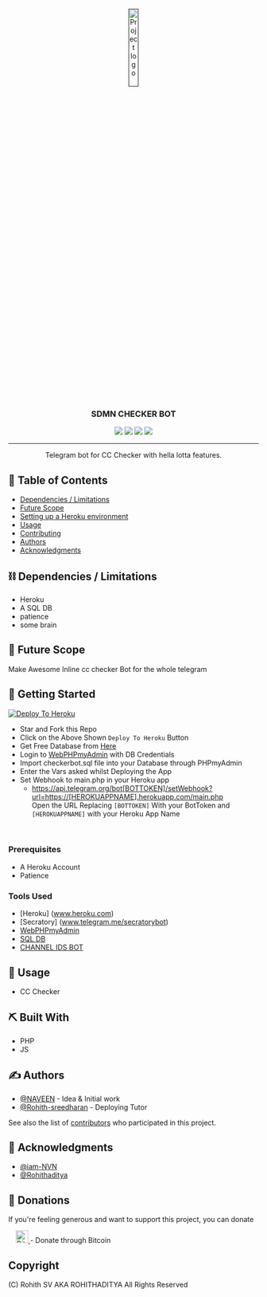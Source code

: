 <p align="center">
  <a href="" rel="noopener">
 <img src="https://github.com/Rohith-sreedharan/sdmn-docs/blob/main/image/favicon.svg" width='20%' alt="Project logo"/></a>
</p>
<h3 align="center">SDMN CHECKER BOT</h3>

<div align="center">
 
<img src = "https://img.shields.io/badge/status-active-success.svg"/>
<img src = "https://img.shields.io/github/issues/iam-NVN/SDMN_CheckerBot"/>
<img src = "https://img.shields.io/github/issues-pr/iam-NVN/SDMN_CheckerBot"/>
<img src = "https://img.shields.io/badge/license-MIT-blue.svg"/>
  
  
  
</div>

---

<p align="center"> Telegram bot for CC Checker with hella lotta features.
    <br> 
</p>

## 📝 Table of Contents

- [Dependencies / Limitations](#limitations)
- [Future Scope](#future_scope)
- [Setting up a Heroku environment](#getting_started)
- [Usage](#usage)
- [Contributing](../CONTRIBUTING.md)
- [Authors](#authors)
- [Acknowledgments](#acknowledgments)

## ⛓️ Dependencies / Limitations <a name = "limitations"></a>
- Heroku
- A SQL DB
- patience
- some brain

## 🚀 Future Scope <a name = "future_scope"></a>
Make Awesome Inline cc checker Bot for the whole telegram

## 🏁 Getting Started <a name = "getting_started"></a>
[![Deploy To Heroku](https://www.herokucdn.com/deploy/button.svg)](https://dashboard.heroku.com/new?template=https%3A%2F%2Fgithub.com%2Fiam-NVN%2FSDMN_CheckerBot%2Fblob%2Fheroku-version)
 - Star and Fork this Repo
 - Click on the Above Shown ```Deploy To Heroku``` Button
 - Get Free Database from [Here](https://freesqldatabase.com)
 - Login to [WebPHPmyAdmin](http://www.phpmyadmin.co) with DB Credentials
 - Import checkerbot.sql file into your Database through PHPmyAdmin
 - Enter the Vars asked whilst Deploying the App
 - Set Webhook to main.php in your Heroku app
   - https://api.telegram.org/bot[BOTTOKEN]/setWebhook?url=https://[HEROKUAPPNAME].herokuapp.com/main.php   <br />
    Open the URL Replacing ```[BOTTOKEN]``` With your BotToken and ```[HEROKUAPPNAME]``` with your Heroku App Name
 <br />


### Prerequisites
- A Heroku Account
- Patience 

### Tools Used <a name = "deployment">
- [Heroku] (www.heroku.com)
- [Secratory] (www.telegram.me/secratorybot)
- [WebPHPmyAdmin](http://www.phpmyadmin.co)
- [SQL DB](https://freesqldatabase.com)
- [CHANNEL IDS BOT](www.telegram.me/chnlidbot)

## 🎈 Usage <a name="usage"></a>
- CC Checker

## ⛏️ Built With <a name = "tech_stack"></a>
- PHP
- JS

## ✍️ Authors <a name = "authors"></a>
- [@NAVEEN](https://github.com/iam-NVN) - Idea & Initial work
- [@Rohith-sreedharan](https://github.com/rohith-sreedharan) - Deploying Tutor

See also the list of [contributors](https://github.com/iam-NVN/SDMN_CheckerBot/graphs/contributors) 
who participated in this project.

## 🎉 Acknowledgments <a name = "acknowledgments"></a>
- [@iam-NVN](https://www.telegram.me/ninjanaveen)
- [@Rohithaditya](www.telegram.me/rohithaditya)

## 💸 Donations <a name = "Donations"></a>
If you're feeling generous and want to support this project, you can donate 

<a href="https://www.blockchain.com/btc/address/33Kya1FcwLBUfPwfH6GTkyZswH9RZjPr51">
    <img src="https://encrypted-tbn0.gstatic.com/images?q=tbn:ANd9GcT2WR24fnzSsiHf1TmpIWQn_E3qgJTLBcsK5w&usqp=CAU" alt="Bitcoin" height="25" style="margin-left: 15px;"/>
</a> - Donate through Bitcoin

## Copyright
(C) Rohith SV AKA ROHITHADITYA
All Rights Reserved
